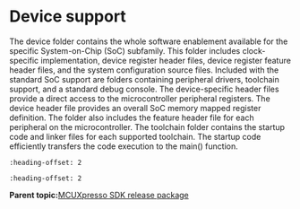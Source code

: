 # Device support

The device folder contains the whole software enablement available for the specific System-on-Chip \(SoC\) subfamily. This folder includes clock-specific implementation, device register header files, device register feature header files, and the system configuration source files. Included with the standard SoC support are folders containing peripheral drivers, toolchain support, and a standard debug console. The device-specific header files provide a direct access to the microcontroller peripheral registers. The device header file provides an overall SoC memory mapped register definition. The folder also includes the feature header file for each peripheral on the microcontroller. The toolchain folder contains the startup code and linker files for each supported toolchain. The startup code efficiently transfers the code execution to the main\(\) function.


```{include} ../topics/board_support.md
:heading-offset: 2
```

```{include} ../topics/demo_application_and_other_examples.md
:heading-offset: 2
```

**Parent topic:**[MCUXpresso SDK release package](../topics/mcuxpresso_sdk_release_package.md)

